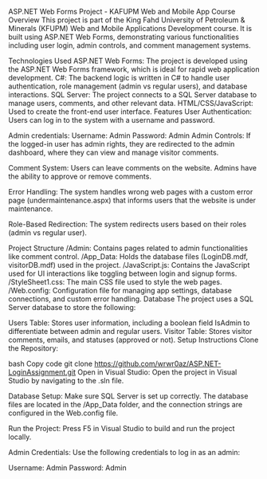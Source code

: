 ASP.NET Web Forms Project - KAFUPM Web and Mobile App Course
Overview
This project is part of the King Fahd University of Petroleum & Minerals (KFUPM) Web and Mobile Applications Development course. It is built using ASP.NET Web Forms, demonstrating various functionalities including user login, admin controls, and comment management systems.

Technologies Used
ASP.NET Web Forms: The project is developed using the ASP.NET Web Forms framework, which is ideal for rapid web application development.
C#: The backend logic is written in C# to handle user authentication, role management (admin vs regular users), and database interactions.
SQL Server: The project connects to a SQL Server database to manage users, comments, and other relevant data.
HTML/CSS/JavaScript: Used to create the front-end user interface.
Features
User Authentication: Users can log in to the system with a username and password.

Admin credentials:
Username: Admin
Password: Admin
Admin Controls: If the logged-in user has admin rights, they are redirected to the admin dashboard, where they can view and manage visitor comments.

Comment System: Users can leave comments on the website. Admins have the ability to approve or remove comments.

Error Handling: The system handles wrong web pages with a custom error page (undermaintenance.aspx) that informs users that the website is under maintenance.

Role-Based Redirection: The system redirects users based on their roles (admin vs regular user).

Project Structure
/Admin: Contains pages related to admin functionalities like comment control.
/App_Data: Holds the database files (LoginDB.mdf, visitorDB.mdf) used in the project.
/JavaScript.js: Contains the JavaScript used for UI interactions like toggling between login and signup forms.
/StyleSheet1.css: The main CSS file used to style the web pages.
/Web.config: Configuration file for managing app settings, database connections, and custom error handling.
Database
The project uses a SQL Server database to store the following:

Users Table: Stores user information, including a boolean field IsAdmin to differentiate between admin and regular users.
Visitor Table: Stores visitor comments, emails, and statuses (approved or not).
Setup Instructions
Clone the Repository:

bash
Copy code
git clone https://github.com/wrwr0az/ASP.NET-LoginAssignment.git
Open in Visual Studio: Open the project in Visual Studio by navigating to the .sln file.

Database Setup: Make sure SQL Server is set up correctly. The database files are located in the /App_Data folder, and the connection strings are configured in the Web.config file.

Run the Project: Press F5 in Visual Studio to build and run the project locally.

Admin Credentials: Use the following credentials to log in as an admin:

Username: Admin
Password: Admin
